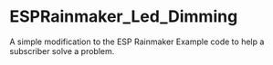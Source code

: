 # ESPRainmaker_Led_Dimming
 
A simple modification to the ESP Rainmaker Example code to help a subscriber solve a problem.
